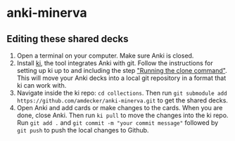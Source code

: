 # anki-minerva

## Editing these shared decks
1. Open a terminal on your computer. Make sure Anki is closed. 
2. Install [ki](https://langfield.github.io/ki/), the tool integrates Anki with git. Follow the instructions for setting up ki up to and including the step ["Running the clone command"](https://langfield.github.io/ki/#running-the-clone-command). This will move your Anki decks into a local git repository in a format that ki can work with.
3. Navigate inside the ki repo: `cd collections`. Then run `git submodule add https://github.com/amdecker/anki-minerva.git` to get the shared decks. 
4. Open Anki and add cards or make changes to the cards. When you are done, close Anki. Then run `ki pull` to move the changes into the ki repo. Run `git add .` and `git commit -m "your commit message"` followed by `git push` to push the local changes to Github. 
